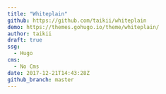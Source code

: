 ```yaml
---
title: "Whiteplain"
github: https://github.com/taikii/whiteplain
demo: https://themes.gohugo.io/theme/whiteplain/
author: taikii
draft: true
ssg:
  - Hugo
cms:
  - No Cms
date: 2017-12-21T14:43:28Z
github_branch: master
---
```

